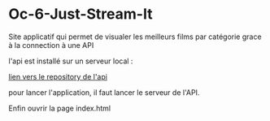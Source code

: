 # Oc-6-Just-Stream-It

Site applicatif qui permet de visualer les meilleurs films par catégorie grace à la connection à une API

l'api est installé sur un serveur local :

<a href="https://github.com/OpenClassrooms-Student-Center/OCMovies-API-EN-FR">lien vers le repository de l'api</a>

pour lancer l'application, il faut lancer le serveur de l'API.

Enfin ouvrir la page index.html

